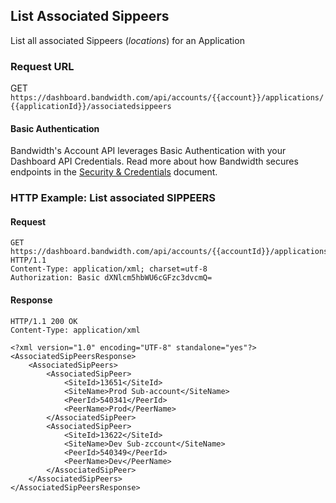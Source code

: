 ## List Associated Sippeers

List all associated Sippeers (_locations_) for an Application

### Request URL

GET `https://dashboard.bandwidth.com/api/accounts/{{account}}/applications/{{applicationId}}/associatedsippeers`

#### Basic Authentication

Bandwidth's Account API leverages Basic Authentication with your Dashboard API Credentials. Read more about how Bandwidth secures endpoints in the [Security & Credentials](../../../guides/accountCredentials.md) document.

### HTTP Example: List associated SIPPEERS

#### Request
```http
GET https://dashboard.bandwidth.com/api/accounts/{{accountId}}/applications/{{applicationId}}/associatedsippeers HTTP/1.1
Content-Type: application/xml; charset=utf-8
Authorization: Basic dXNlcm5hbWU6cGFzc3dvcmQ=
```

#### Response
```http
HTTP/1.1 200 OK
Content-Type: application/xml

<?xml version="1.0" encoding="UTF-8" standalone="yes"?>
<AssociatedSipPeersResponse>
    <AssociatedSipPeers>
        <AssociatedSipPeer>
            <SiteId>13651</SiteId>
            <SiteName>Prod Sub-account</SiteName>
            <PeerId>540341</PeerId>
            <PeerName>Prod</PeerName>
        </AssociatedSipPeer>
        <AssociatedSipPeer>
            <SiteId>13622</SiteId>
            <SiteName>Dev Sub-zccount</SiteName>
            <PeerId>540349</PeerId>
            <PeerName>Dev</PeerName>
        </AssociatedSipPeer>
    </AssociatedSipPeers>
</AssociatedSipPeersResponse>
```
